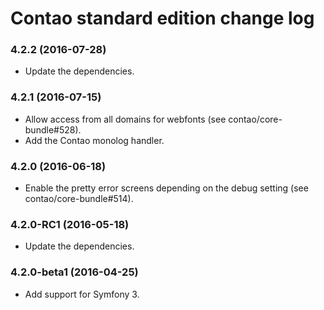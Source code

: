 # Contao standard edition change log

### 4.2.2 (2016-07-28)

 * Update the dependencies.

### 4.2.1 (2016-07-15)

 * Allow access from all domains for webfonts (see contao/core-bundle#528).
 * Add the Contao monolog handler.

### 4.2.0 (2016-06-18)

 * Enable the pretty error screens depending on the debug setting (see contao/core-bundle#514).

### 4.2.0-RC1 (2016-05-18)

 * Update the dependencies.

### 4.2.0-beta1 (2016-04-25)

 * Add support for Symfony 3.
